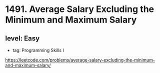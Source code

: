 # 1491. Average Salary Excluding the Minimum and Maximum Salary
## level: Easy

- tag: Programming Skills I

https://leetcode.com/problems/average-salary-excluding-the-minimum-and-maximum-salary/
